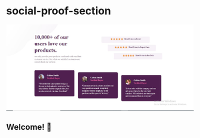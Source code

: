 # social-proof-section

![Design preview for the social-proof section coding challenge](./images/social-proof-section.jpg)

## Welcome! 👋